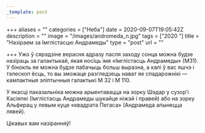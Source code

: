 ```yaml
---
_template: post
---
```


+++
aliases = ""
categories = ["Неба"]
date = 2020-09-07T19:05:42Z
description = ""
image = "/images/andromeda_n.jpg"
tags = ["2020 "]
title = "Назіраем за Імглістасцю Андрамеды"
type = "post"
url = ""

+++
Ужо ў сярэдзіне верасня адразу пасля заходу сонца можна будзе назіраць за галактыкай, якая носіць імя «Імглістасць Андрамеды» (М31). У бінокль яе можна будзе пабачыць больш выразна, а калі ў вас яшчэ і тэлескоп ёсць, то вы зможаце разгледзець нават яе спадарожнікі — кампактныя эліптычныя галактыкі М 32 і М 110.  
  
У якасці паказальніка можна арыентавацца на зорку Шэдар у сузор'і Касіяпеі (Імглістасць Андрамеды шукайце ніжэй і правей) або на зорку Альферац у левым куце «квадрата Пегаса» (Андрамеда апынецца лявей).  
  
Цікавых вам назіранняў!
